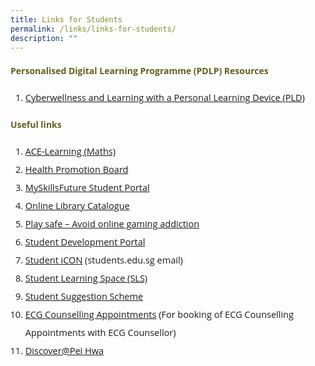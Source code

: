 ```yaml
---
title: Links for Students
permalink: /links/links-for-students/
description: ""
---
```

<h4 style="color:#635f1a;font-weight:bold;font-family:Open Sans;">Personalised Digital Learning Programme (PDLP) Resources</h4>

<ol>
<li style="font-size:14.5px; line-height:2;font-family:Open Sans;"><a href="https://drive.google.com/file/d/1syOWC8QCb5hkVGMpio3DWD6cAsttGfYq/view?usp=sharing" target="_blank" rel="noopener noreferrer" style="font-family:Open Sans;">Cyberwellness and Learning with a Personal Learning Device (PLD)</a></li>
</ol>

<h4 style="color:#635f1a;font-weight:bold;font-family:Open Sans;">Useful links</h4>

<ol>
<li style="font-size:14.5px; line-height:2;font-family:Open Sans;"><a href="http://ace-learning.com/" target="_blank" rel="noopener noreferrer" style="font-family:Open Sans;">ACE-Learning (Maths)</a></li>
<li style="font-size:14.5px; line-height:2;font-family:Open Sans;"><a href="http://www.hpb.gov.sg/" target="_blank" rel="noopener noreferrer"style="font-family:Open Sans;">Health Promotion Board</a></li>
<li style="font-size:14.5px; line-height:2;font-family:Open Sans;"><a href="http://www.myskillsfuture.sg/secondary" target="_blank" rel="noopener noreferrer"style="font-family:Open Sans;">MySkillsFuture Student Portal</a></li>
<li style="font-size:14.5px; line-height:2;font-family:Open Sans;"><a href="https://schoolibrary.moe.edu.sg/peihwasec" target="_blank" rel="noopener noreferrer"style="font-family:Open Sans;">Online Library Catalogue</a></li>
<li style="font-size:14.5px; line-height:2;font-family:Open Sans;"><a href="http://schoolbag.sg/story/play-safe-avoid-online-gaming-addiction" target="_blank" rel="noopener noreferrer"style="font-family:Open Sans;">Play safe &ndash; Avoid online gaming addiction</a></li>
<li style="font-size:14.5px; line-height:2;font-family:Open Sans;"><a href="http://phss.qoqolo.com/" target="_blank" rel="noopener noreferrer"style="font-family:Open Sans;">Student Development Portal</a></li>
<li style="font-size:14.5px; line-height:2;font-family:Open Sans;"><a href="http://workspace.google.com/dashboard" target="_blank" rel="noopener noreferrer"style="font-family:Open Sans;">Student iCON</a>&nbsp;(students.edu.sg email)</li>
<li style="font-size:14.5px; line-height:2;font-family:Open Sans;"><a href="https://learning.moe.edu.sg/" target="_blank" rel="noopener noreferrer"style="font-family:Open Sans;">Student Learning Space (SLS)</a></li>
<li style="font-size:14.5px; line-height:2;font-family:Open Sans;"><a href="https://docs.google.com/forms/d/e/1FAIpQLSfwEIclp4Yx6VdTsWr8ueebfGiNjghD8Q85SgzBzeCRVXg-XQ/viewform" target="_blank" rel="noopener noreferrer"style="font-family:Open Sans;">Student Suggestion Scheme</a></li>
<li style="font-size:14.5px; line-height:2;font-family:Open Sans;"><a href="https://go.gov.sg/bookecgc"style="font-family:Open Sans;">ECG Counselling Appointments</a>&nbsp;(For booking of ECG Counselling Appointments with ECG Counsellor)</li>
<li style="font-size:14.5px; line-height:2;font-family:Open Sans;"><a href="https://go.gov.sg/discoverphss"style="font-family:Open Sans;">Discover@Pei Hwa</a></li>
</ol>